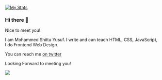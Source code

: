 [![My Stats](https://github-readme-stats.vercel.app/api?username=mohd4s&hide=commits&show_icons=true&theme=radical)](https://github.com/anuraghazra/github-readme-stats)



### Hi there 👋

Nice to meet you!

I am Mohammed Shittu Yusuf. I write and can teach HTML, CSS, JavaScript, I do Frontend Web Design.

You can reach me [on twitter](https://twitter.com/mohd4y)

Looking Forward to meeting you!


![](https://komarev.com/ghpvc/?username=mohd4s)



<!--
**mohd4s/mohd4s** is a ✨ _special_ ✨ repository because its `README.md` (this file) appears on your GitHub profile.

Here are some ideas to get you started:

- 🔭 I’m currently working on ...
- 🌱 I’m currently learning ...
- 👯 I’m looking to collaborate on ...
- 🤔 I’m looking for help with ...
- 💬 Ask me about ...
- 📫 How to reach me: ...
- 😄 Pronouns: ...
- ⚡ Fun fact: ...
-->

